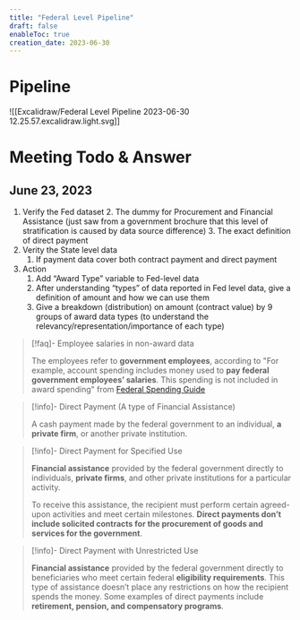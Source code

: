 ```yaml
---
title: "Federal Level Pipeline"
draft: false
enableToc: true
creation_date: 2023-06-30
---
```


# Pipeline
![[Excalidraw/Federal Level Pipeline 2023-06-30 12.25.57.excalidraw.light.svg]]
<!--%%[[Excalidraw/Federal Level Pipeline 2023-06-30 12.25.57.excalidraw.md|🖋 Edit in Excalidraw]], and the [[Excalidraw/Federal Level Pipeline 2023-06-30 12.25.57.excalidraw.dark.svg|dark exported image]]%%-->

# Meeting Todo & Answer
## June 23, 2023
1. Verify the Fed dataset
	2. The dummy for Procurement and Financial Assistance (just saw from a government brochure that this level of stratification is caused by data source difference)
	3. The exact definition of direct payment
2. Verity the State level data
	1. If payment data cover both contract payment and direct payment 
3. Action
	1. Add “Award Type” variable to Fed-level data 
	2. After understanding “types” of data reported in Fed level data, give a definition of amount and how we can use them
	3. Give a breakdown (distribution) on amount (contract value) by 9 groups of award data types (to understand the relevancy/representation/importance of each type)

>[!faq]- Employee salaries in non-award data
>
>The employees refer to **government employees**, according to "For example, account spending includes money used to **pay federal government employees’ salaries**. This spending is not included in award spending" from [Federal Spending Guide](https://www.usaspending.gov/federal-spending-guide)

>[!info]- Direct Payment (A type of Financial Assistance)
>
>A cash payment made by the federal government to an individual, **a private firm**, or another private institution.

> [!info]- Direct Payment for Specified Use
> 
> **Financial assistance** provided by the federal government directly to individuals, **private firms**, and other private institutions for a particular activity. 
> 
> To receive this assistance, the recipient must perform certain agreed-upon activities and meet certain milestones. **Direct payments don’t include solicited contracts for the procurement of goods and services for the government**.

>[!info]- Direct Payment with Unrestricted Use
>
>**Financial assistance** provided by the federal government directly to beneficiaries who meet certain federal **eligibility requirements**. This type of assistance doesn’t place any restrictions on how the recipient spends the money. Some examples of direct payments include **retirement, pension, and compensatory programs**.

